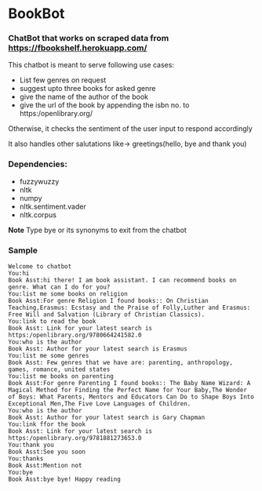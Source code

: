 # BookBot

### ChatBot that works on scraped data from https://fbookshelf.herokuapp.com/

This chatbot is meant to serve following use cases: 

  - List few genres on request
  - suggest upto three books for asked genre
  - give the name of the author of the book 
  - give the url of the book by appending the isbn no. to https:/openlibrary.org/
  
  Otherwise, it checks the sentiment of the user input to respond accordingly

It also handles other salutations like-> greetings(hello, bye and thank you)

### Dependencies:
  - fuzzywuzzy
  - nltk
  - numpy
  - nltk.sentiment.vader
  - nltk.corpus
  
**Note** Type bye or its synonyms to exit from the chatbot

### Sample
```
Welcome to chatbot
You:hi
Book Asst:hi there! I am book assistant. I can recommend books on genre. What can I do for you?
You:list me some books on religion
Book Asst:For genre Religion I found books:: On Christian Teaching,Erasmus: Ecstasy and the Praise of Folly,Luther and Erasmus: Free Will and Salvation (Library of Christian Classics).
You:link to read the book
Book Asst: Link for your latest search is https:/openlibrary.org/9780664241582.0
You:who is the author
Book Asst: Author for your latest search is Erasmus
You:list me some genres
Book Asst: Few genres that we have are: parenting, anthropology, games, romance, united states
You:list me books on parenting
Book Asst:For genre Parenting I found books:: The Baby Name Wizard: A Magical Method for Finding the Perfect Name for Your Baby,The Wonder of Boys: What Parents, Mentors and Educators Can Do to Shape Boys Into Exceptional Men,The Five Love Languages of Children.
You:who is the author
Book Asst: Author for your latest search is Gary Chapman
You:link ffor the book
Book Asst: Link for your latest search is https:/openlibrary.org/9781881273653.0
You:thank you
Book Asst:See you soon
You:thanks
Book Asst:Mention not
You:bye
Book Asst:bye bye! Happy reading
```
